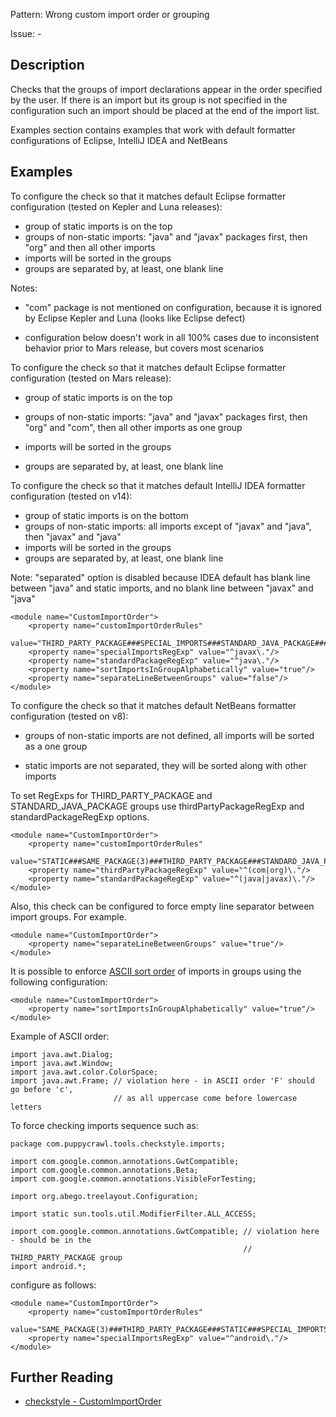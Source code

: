 Pattern: Wrong custom import order or grouping

Issue: -

## Description

Checks that the groups of import declarations appear in the order specified by the user. If there is an import but its group is not specified in the configuration such an import should be placed at the end of the import list. 

Examples section contains examples that work with default formatter configurations of Eclipse, IntelliJ IDEA and NetBeans 

## Examples

To configure the check so that it matches default Eclipse formatter configuration (tested on Kepler and Luna releases):

  - group of static imports is on the top
  - groups of non-static imports: "java" and "javax" packages first, then "org" and then all other imports
  - imports will be sorted in the groups
  - groups are separated by, at least, one blank line

Notes:

  - "com" package is not mentioned on configuration, because it is ignored by Eclipse Kepler and Luna (looks like Eclipse defect)
  - configuration below doesn't work in all 100% cases due to inconsistent behavior prior to Mars release, but covers most scenarios
    
    
    <module name="CustomImportOrder">
        <property name="customImportOrderRules"
            value="STATIC###STANDARD_JAVA_PACKAGE###SPECIAL_IMPORTS"/>
        <property name="specialImportsRegExp" value="^org\."/>
        <property name="sortImportsInGroupAlphabetically" value="true"/>
        <property name="separateLineBetweenGroups" value="true"/>
    </module>
            

To configure the check so that it matches default Eclipse formatter configuration (tested on Mars release):

  - group of static imports is on the top
  - groups of non-static imports: "java" and "javax" packages first, then "org" and "com", then all other imports as one group
  - imports will be sorted in the groups
  - groups are separated by, at least, one blank line
    
    
    <module name="CustomImportOrder">
        <property name="customImportOrderRules"
            value="STATIC###STANDARD_JAVA_PACKAGE###SPECIAL_IMPORTS###THIRD_PARTY_PACKAGE"/>
        <property name="specialImportsRegExp" value="^org\."/>
        <property name="thirdPartyPackageRegExp" value="^com\."/>
        <property name="sortImportsInGroupAlphabetically" value="true"/>
        <property name="separateLineBetweenGroups" value="true"/>
    </module>
            

To configure the check so that it matches default IntelliJ IDEA formatter configuration (tested on v14):

  - group of static imports is on the bottom
  - groups of non-static imports: all imports except of "javax" and "java", then "javax" and "java"
  - imports will be sorted in the groups
  - groups are separated by, at least, one blank line

Note: "separated" option is disabled because IDEA default has blank line between "java" and static imports, and no blank line between "javax" and "java"
    
    
    <module name="CustomImportOrder">
        <property name="customImportOrderRules"
            value="THIRD_PARTY_PACKAGE###SPECIAL_IMPORTS###STANDARD_JAVA_PACKAGE###STATIC"/>
        <property name="specialImportsRegExp" value="^javax\."/>
        <property name="standardPackageRegExp" value="^java\."/>
        <property name="sortImportsInGroupAlphabetically" value="true"/>
        <property name="separateLineBetweenGroups" value="false"/>
    </module>
            

To configure the check so that it matches default NetBeans formatter configuration (tested on v8):

  - groups of non-static imports are not defined, all imports will be sorted as a one group
  - static imports are not separated, they will be sorted along with other imports
    
    
    <module name="CustomImportOrder"/>
            

To set RegExps for THIRD_PARTY_PACKAGE and STANDARD_JAVA_PACKAGE groups use thirdPartyPackageRegExp and standardPackageRegExp options. 
    
    
    <module name="CustomImportOrder">
        <property name="customImportOrderRules"
            value="STATIC###SAME_PACKAGE(3)###THIRD_PARTY_PACKAGE###STANDARD_JAVA_PACKAGE"/>
        <property name="thirdPartyPackageRegExp" value="^(com|org)\."/>
        <property name="standardPackageRegExp" value="^(java|javax)\."/>
    </module>
            

Also, this check can be configured to force empty line separator between import groups. For example. 
    
    
    <module name="CustomImportOrder">
        <property name="separateLineBetweenGroups" value="true"/>
    </module>
            

It is possible to enforce [ ASCII sort order](https://en.wikipedia.org/wiki/ASCII#Order) of imports in groups using the following configuration: 
    
    
    <module name="CustomImportOrder">
        <property name="sortImportsInGroupAlphabetically" value="true"/>
    </module>
           

Example of ASCII order: 
    
    
    import java.awt.Dialog;
    import java.awt.Window;
    import java.awt.color.ColorSpace;
    import java.awt.Frame; // violation here - in ASCII order 'F' should go before 'c',
                           // as all uppercase come before lowercase letters
           

To force checking imports sequence such as: 
    
    
    package com.puppycrawl.tools.checkstyle.imports;
    
    import com.google.common.annotations.GwtCompatible;
    import com.google.common.annotations.Beta;
    import com.google.common.annotations.VisibleForTesting;
    
    import org.abego.treelayout.Configuration;
    
    import static sun.tools.util.ModifierFilter.ALL_ACCESS;
    
    import com.google.common.annotations.GwtCompatible; // violation here - should be in the
                                                        // THIRD_PARTY_PACKAGE group
    import android.*;
           

configure as follows: 
    
    
    <module name="CustomImportOrder">
        <property name="customImportOrderRules"
        value="SAME_PACKAGE(3)###THIRD_PARTY_PACKAGE###STATIC###SPECIAL_IMPORTS"/>
        <property name="specialImportsRegExp" value="^android\."/>
    </module>

## Further Reading

* [checkstyle - CustomImportOrder](http://checkstyle.sourceforge.net/config_imports.html#CustomImportOrder)